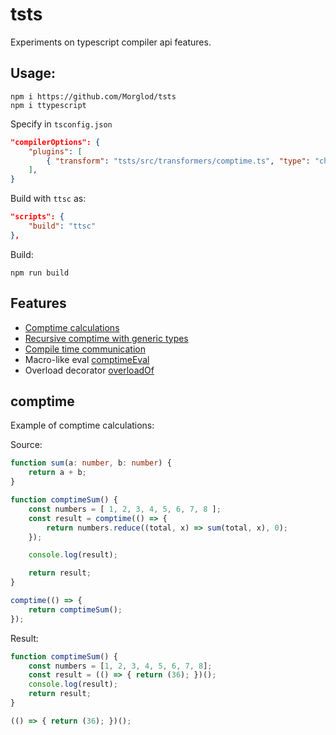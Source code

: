 # tsts

Experiments on typescript compiler api features.

## Usage:

```
npm i https://github.com/Morglod/tsts
npm i ttypescript
```

Specify in `tsconfig.json`
```json
"compilerOptions": {
    "plugins": [
        { "transform": "tsts/src/transformers/comptime.ts", "type": "checker" }
    ],
}
```

Build with `ttsc` as:
```json
"scripts": {
    "build": "ttsc"
},
```

Build:

```
npm run build
```

## Features

* [Comptime calculations](./docs/comptime.md)
* [Recursive comptime with generic types](./docs/recursive_comptime.md)
* [Compile time communication](./docs/comptime_communication.md)
* Macro-like eval [comptimeEval](./docs/comptimeEval.md)
* Overload decorator [overloadOf](./docs/overloadOf.md)

## comptime

Example of comptime calculations:

Source:
```ts
function sum(a: number, b: number) {
    return a + b;
}

function comptimeSum() {
    const numbers = [ 1, 2, 3, 4, 5, 6, 7, 8 ];
    const result = comptime(() => {
        return numbers.reduce((total, x) => sum(total, x), 0);
    });

    console.log(result);

    return result;
}

comptime(() => {
    return comptimeSum();
});
```

Result:
```js
function comptimeSum() {
    const numbers = [1, 2, 3, 4, 5, 6, 7, 8];
    const result = (() => { return (36); })();
    console.log(result);
    return result;
}

(() => { return (36); })();
```
